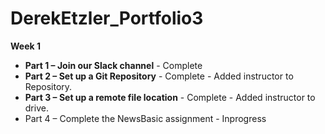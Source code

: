 # DerekEtzler_Portfolio3

**Week 1**

-  **Part 1 – Join our Slack channel** - Complete
-  **Part 2 – Set up a Git Repository** - Complete - Added instructor to Repository. 
-   **Part 3 – Set up a remote file location**  - Complete - Added instructor to drive.
-   Part 4 – Complete the NewsBasic assignment - Inprogress

